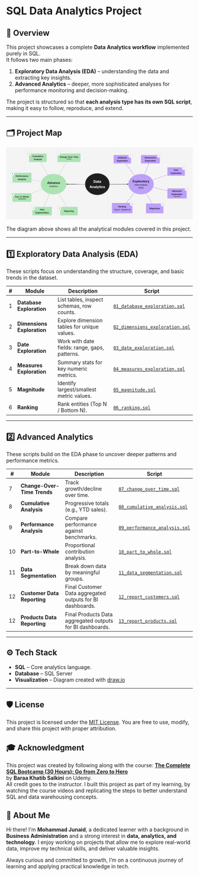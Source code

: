 # SQL Data Analytics Project

## 📌 Overview
This project showcases a complete **Data Analytics workflow** implemented purely in SQL.  
It follows two main phases:
1. **Exploratory Data Analysis (EDA)** – understanding the data and extracting key insights.
2. **Advanced Analytics** – deeper, more sophisticated analyses for performance monitoring and decision-making.

The project is structured so that **each analysis type has its own SQL script**, making it easy to follow, reproduce, and extend.

---

## 🗂 Project Map

![Data Analytics Roadmap](docs/Project_Roadmap.png)

The diagram above shows all the analytical modules covered in this project.

---

## 1️⃣ Exploratory Data Analysis (EDA)
These scripts focus on understanding the structure, coverage, and basic trends in the dataset.

| #  | Module | Description | Script |
|----|--------|-------------|--------|
| 1 | **Database Exploration** | List tables, inspect schemas, row counts. | [`01_database_exploration.sql`](Scripts/01_database_exploration.sql) |
| 2 | **Dimensions Exploration** | Explore dimension tables for unique values. | [`02_dimensions_exploration.sql`](Scripts/02_dimensions_exploration.sql) |
| 3 | **Date Exploration** | Work with date fields: range, gaps, patterns. | [`03_date_exploration.sql`](Scripts/03_date_range_exploration.sql) |
| 4 | **Measures Exploration** | Summary stats for key numeric metrics. | [`04_measures_exploration.sql`](Scripts/04_measures_exploration.sql) |
| 5 | **Magnitude** | Identify largest/smallest metric values. | [`05_magnitude.sql`](Scripts/05_magnitude_analysis.sql) |
| 6 | **Ranking** | Rank entities (Top N / Bottom N). | [`06_ranking.sql`](Scripts/06_ranking_analysis.sql) |

---

## 2️⃣ Advanced Analytics
These scripts build on the EDA phase to uncover deeper patterns and performance metrics.

| #  | Module | Description | Script |
|----|--------|-------------|--------|
| 7 | **Change-Over-Time Trends** | Track growth/decline over time. | [`07_change_over_time.sql`](Scripts/07_change_over_time_analysis.sql) |
| 8 | **Cumulative Analysis** | Progressive totals (e.g., YTD sales). | [`08_cumulative_analysis.sql`](Scripts/08_cumulative_analysis.sql) |
| 9 | **Performance Analysis** | Compare performance against benchmarks. | [`09_performance_analysis.sql`](Scripts/09_performance_analysis.sql) |
| 10 | **Part-to-Whole** | Proportional contribution analysis. | [`10_part_to_whole.sql`](Scripts/10_data_segmentation.sql) |
| 11 | **Data Segmentation** | Break down data by meaningful groups. | [`11_data_segmentation.sql`](Scripts/11_part_to_whole_analysis.sql) |
| 12 | **Customer Data Reporting** | Final Customer Data aggregated outputs for BI dashboards. | [`12_report_customers.sql`](Scripts/12_report_customers.sql) |
| 12 | **Products Data Reporting** | Final Products Data aggregated outputs for BI dashboards. | [`13_report_products.sql`](Scripts/13_report_products.sql) |

---

## ⚙️ Tech Stack
- **SQL** – Core analytics language.
- **Database** – SQL Server
- **Visualization** – Diagram created with [draw.io](https://draw.io/)
---

## 🛡️ License

This project is licensed under the [MIT License](LICENSE). You are free to use, modify, and share this project with proper attribution.


## 🎓 Acknowledgment

This project was created by following along with the course:
**[The Complete SQL Bootcamp (30 Hours): Go from Zero to Hero](https://www.udemy.com/course/the-complete-sql-bootcamp-30-hours-go-from-zero-to-hero/)**  
by **Baraa Khatib Salkini** on Udemy.  
All credit goes to the instructor. I built this project as part of my learning, by watching the course videos and replicating the steps to better understand SQL and data warehousing concepts.


## 🌟 About Me

Hi there! I'm **Mohammad Junaid**, a dedicated learner with a background in **Business Administration** and a strong interest in **data, analytics, and technology**. I enjoy working on projects that allow me to explore real-world data, improve my technical skills, and deliver valuable insights.

Always curious and committed to growth, I’m on a continuous journey of learning and applying practical knowledge in tech.

